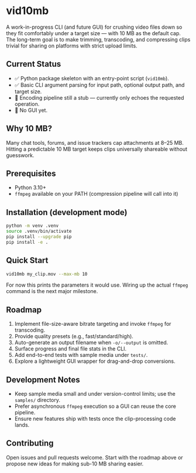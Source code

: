 # vid10mb

A work-in-progress CLI (and future GUI) for crushing video files down so they fit comfortably under a target size — with 10 MB as the default cap. The long-term goal is to make trimming, transcoding, and compressing clips trivial for sharing on platforms with strict upload limits.

## Current Status
- ✅ Python package skeleton with an entry-point script (`vid10mb`).
- ✅ Basic CLI argument parsing for input path, optional output path, and target size.
- 🚧 Encoding pipeline still a stub — currently only echoes the requested operation.
- 🚧 No GUI yet.

## Why 10 MB?
Many chat tools, forums, and issue trackers cap attachments at 8–25 MB. Hitting a predictable 10 MB target keeps clips universally shareable without guesswork.

## Prerequisites
- Python 3.10+
- `ffmpeg` available on your PATH (compression pipeline will call into it)

## Installation (development mode)
```bash
python -m venv .venv
source .venv/bin/activate
pip install --upgrade pip
pip install -e .
```

## Quick Start
```bash
vid10mb my_clip.mov --max-mb 10
```
For now this prints the parameters it would use. Wiring up the actual `ffmpeg` command is the next major milestone.

## Roadmap
1. Implement file-size-aware bitrate targeting and invoke `ffmpeg` for transcoding.
2. Provide quality presets (e.g., fast/standard/high).
3. Auto-generate an output filename when `-o/--output` is omitted.
4. Surface progress and final file stats in the CLI.
5. Add end-to-end tests with sample media under `tests/`.
6. Explore a lightweight GUI wrapper for drag-and-drop conversions.

## Development Notes
- Keep sample media small and under version-control limits; use the `samples/` directory.
- Prefer asynchronous `ffmpeg` execution so a GUI can reuse the core pipeline.
- Ensure new features ship with tests once the clip-processing code lands.

## Contributing
Open issues and pull requests welcome. Start with the roadmap above or propose new ideas for making sub-10 MB sharing easier.
